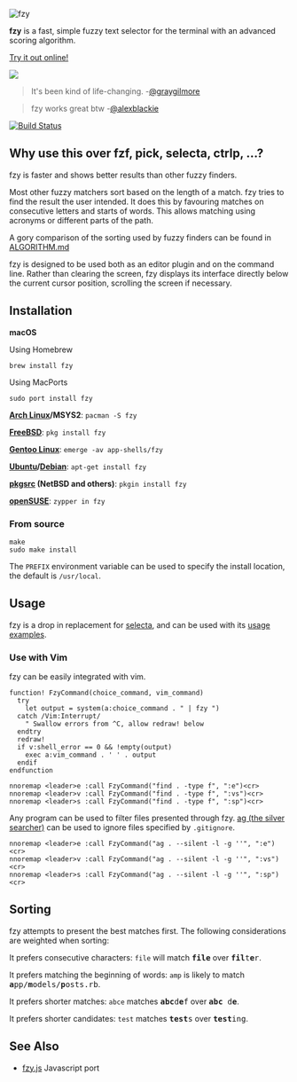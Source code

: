 ![fzy](http://i.hawth.ca/u/fzy-github.svg)

**fzy** is a fast, simple fuzzy text selector for the terminal with an advanced scoring algorithm.

[Try it out online!](http://jhawthorn.github.io/fzy-demo)

![](http://i.hawth.ca/u/fzy_animated_demo.svg)

<blockquote>
It's been kind of life-changing.
-<a href="https://github.com/graygilmore/">@graygilmore</a>
</blockquote>

<blockquote>
fzy works great btw
-<a href="https://twitter.com/alexblackie/status/719297828892188672">@alexblackie</a>
</blockquote>

 [![Build Status](https://github.com/jhawthorn/fzy/workflows/CI/badge.svg)](https://github.com/jhawthorn/fzy/actions)

## Why use this over fzf, pick, selecta, ctrlp, ...?

fzy is faster and shows better results than other fuzzy finders.

Most other fuzzy matchers sort based on the length of a match. fzy tries to
find the result the user intended. It does this by favouring matches on
consecutive letters and starts of words. This allows matching using acronyms or
different parts of the path.

A gory comparison of the sorting used by fuzzy finders can be found in [ALGORITHM.md](ALGORITHM.md)

fzy is designed to be used both as an editor plugin and on the command line.
Rather than clearing the screen, fzy displays its interface directly below the current cursor position, scrolling the screen if necessary.

## Installation

**macOS**

Using Homebrew

    brew install fzy

Using MacPorts

    sudo port install fzy

**[Arch Linux](https://www.archlinux.org/packages/?sort=&q=fzy&maintainer=&flagged=)/MSYS2**: `pacman -S fzy`

**[FreeBSD](https://www.freebsd.org/cgi/ports.cgi?query=fzy&stype=all)**: `pkg install fzy`

**[Gentoo Linux](https://packages.gentoo.org/packages/app-shells/fzy)**: `emerge -av app-shells/fzy`

**[Ubuntu](https://packages.ubuntu.com/search?keywords=fzy&searchon=names&suite=bionic&section=all)/[Debian](https://packages.debian.org/search?keywords=fzy&searchon=names&suite=all&section=all)**: `apt-get install fzy`

**[pkgsrc](http://pkgsrc.se/misc/fzy) (NetBSD and others)**: `pkgin install fzy`

**[openSUSE](https://software.opensuse.org/package/fzy)**: `zypper in fzy`

### From source

    make
    sudo make install

The `PREFIX` environment variable can be used to specify the install location,
the default is `/usr/local`.

## Usage

fzy is a drop in replacement for [selecta](https://github.com/garybernhardt/selecta), and can be used with its [usage examples](https://github.com/garybernhardt/selecta#usage-examples).

### Use with Vim

fzy can be easily integrated with vim.

``` vim
function! FzyCommand(choice_command, vim_command)
  try
    let output = system(a:choice_command . " | fzy ")
  catch /Vim:Interrupt/
    " Swallow errors from ^C, allow redraw! below
  endtry
  redraw!
  if v:shell_error == 0 && !empty(output)
    exec a:vim_command . ' ' . output
  endif
endfunction

nnoremap <leader>e :call FzyCommand("find . -type f", ":e")<cr>
nnoremap <leader>v :call FzyCommand("find . -type f", ":vs")<cr>
nnoremap <leader>s :call FzyCommand("find . -type f", ":sp")<cr>
```

Any program can be used to filter files presented through fzy. [ag (the silver searcher)](https://github.com/ggreer/the_silver_searcher) can be used to ignore files specified by `.gitignore`.

``` vim
nnoremap <leader>e :call FzyCommand("ag . --silent -l -g ''", ":e")<cr>
nnoremap <leader>v :call FzyCommand("ag . --silent -l -g ''", ":vs")<cr>
nnoremap <leader>s :call FzyCommand("ag . --silent -l -g ''", ":sp")<cr>
```

## Sorting

fzy attempts to present the best matches first. The following considerations are weighted when sorting:

It prefers consecutive characters: `file` will match <tt><b>file</b></tt> over <tt><b>fil</b>t<b>e</b>r</tt>.

It prefers matching the beginning of words: `amp` is likely to match <tt><b>a</b>pp/<b>m</b>odels/<b>p</b>osts.rb</tt>.

It prefers shorter matches: `abce` matches <tt><b>abc</b>d<b>e</b>f</tt> over <tt><b>abc</b> d<b>e</b></tt>.

It prefers shorter candidates: `test` matches <tt><b>test</b>s</tt> over <tt><b>test</b>ing</b></tt>.

## See Also

* [fzy.js](https://github.com/jhawthorn/fzy.js) Javascript port


